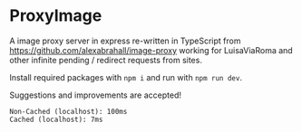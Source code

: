 # ProxyImage


A image proxy server in express re-written in TypeScript from https://github.com/alexabrahall/image-proxy working for LuisaViaRoma and other infinite pending / redirect requests from sites.

Install required packages with `npm i` and run with `npm run dev`.

Suggestions and improvements are accepted!


``` 
Non-Cached (localhost): 100ms
Cached (localhost): 7ms
```
